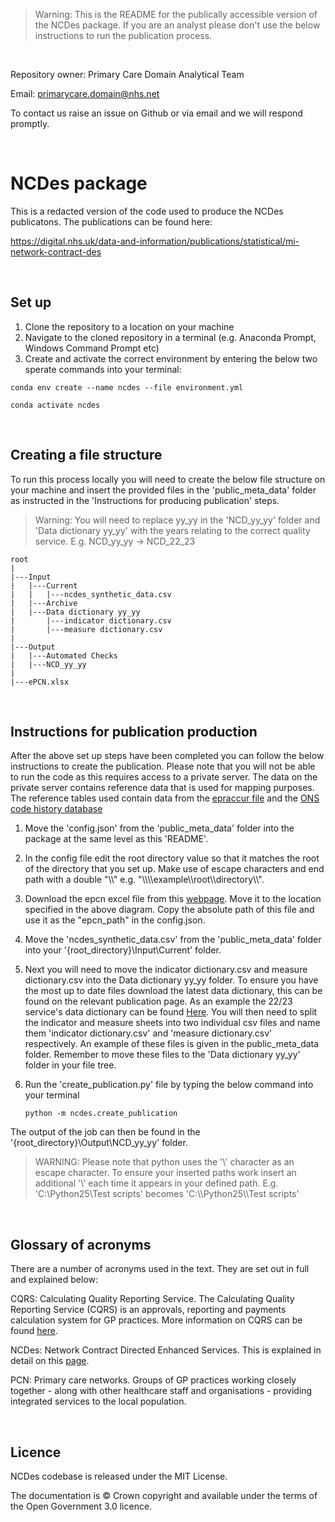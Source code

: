 > Warning: This is the README for the publically accessible version of the NCDes package. If you are an analyst please don't use the below instructions to run the publication process.

<p>&nbsp;</p>

Repository owner: Primary Care Domain Analytical Team

Email: primarycare.domain@nhs.net

To contact us raise an issue on Github or via email and we will respond promptly.

<p>&nbsp;</p>

# NCDes package

This is a redacted version of the code used to produce the NCDes publicatons. The publications can be found here:

https://digital.nhs.uk/data-and-information/publications/statistical/mi-network-contract-des

<p>&nbsp;</p>

## Set up

1) Clone the repository to a location on your machine
2) Navigate to the cloned repository in a terminal (e.g. Anaconda Prompt, Windows Command Prompt etc)
3) Create and activate the correct environment by entering the below two sperate commands into your terminal:

```
conda env create --name ncdes --file environment.yml
```
```
conda activate ncdes
```

<p>&nbsp;</p>

## Creating a file structure 

To run this process locally you will need to create the below file structure on your machine and insert the provided files in the 'public_meta_data' folder as instructed in the 'Instructions for producing publication' steps.

> Warning: You will need to replace yy_yy in the 'NCD_yy_yy' folder and 'Data dictionary yy_yy' with the years relating to the correct quality service. E.g. NCD_yy_yy -> NCD_22_23

```
root
|
|---Input
|   |---Current
|   |   |---ncdes_synthetic_data.csv
|   |---Archive
|   |---Data dictionary yy_yy
|       |---indicator dictionary.csv
|       |---measure dictionary.csv
|
|---Output
|   |---Automated Checks
|   |---NCD_yy_yy
|
|---ePCN.xlsx
```

<p>&nbsp;</p>

## Instructions for publication production
After the above set up steps have been completed you can follow the below instructions to create the publication. Please note that you will not be able to run the code as this requires access to a private server. The data on the private server contains reference data that is used for mapping purposes. The reference tables used contain data from the [epraccur file](https://digital.nhs.uk/services/organisation-data-service/file-downloads/gp-and-gp-practice-related-data) and the [ONS code history database](https://www.ons.gov.uk/methodology/geography/geographicalproducts/namescodesandlookups/codehistorydatabasechd)

1) Move the 'config.json' from the 'public_meta_data' folder into the package at the same level as this 'README'.

2) In the config file edit the root directory value so that it matches the root of the directory that you set up. Make use of escape characters and end path with a double "\\\\" e.g. "\\\\\\\example\\\root\\\directory\\\\".

3) Download the epcn excel file from this [webpage](https://digital.nhs.uk/services/organisation-data-service/file-downloads/gp-and-gp-practice-related-data). Move it to the location specified in the above diagram. Copy the absolute path of this file and use it as the "epcn_path" in the config.json.

3) Move the 'ncdes_synthetic_data.csv' from the 'public_meta_data' folder into your '{root_directory}\Input\Current' folder.

4) Next you will need to move the indicator dictionary.csv and measure dictionary.csv into the Data dictionary yy_yy folder. To ensure you have the most up to date files download the latest data dictionary, this can be found on the relevant publication page. As an example the 22/23 service's data dictionary can be found [Here](https://files.digital.nhs.uk/1A/E5649B/NCDes_Data_Dictionary_22_23_v2.0.xlsx). You will then need to split the indicator and measure sheets into two individual csv files and name them 'indicator dictionary.csv' and 'measure dictionary.csv' respectively. An example of these files is given in the public_meta_data folder. Remember to move these files to the 'Data dictionary yy_yy' folder in your file tree. 

5) Run the 'create_publication.py' file by typing the below command into your terminal
    ```
    python -m ncdes.create_publication
    ```
The output of the job can then be found in the '{root_directory}\Output\NCD_yy_yy' folder.  

> WARNING: Please note that python uses the '\\' character as an escape character. To ensure your inserted paths work insert an additional '\\' each time it appears in your defined path. E.g.  'C:\Python25\Test scripts' becomes 'C:\\\Python25\\\Test scripts'  

<p>&nbsp;</p>

## Glossary of acronyms
There are a number of acronyms used in the text. They are set out in full and explained below:

 CQRS: Calculating Quality Reporting Service. The Calculating Quality Reporting Service (CQRS) is an approvals, reporting and payments calculation system for GP practices. More information on CQRS can be found [here](https://welcome.cqrs.nhs.uk/).

NCDes: Network Contract Directed Enhanced Services. This is explained in detail on this [page](https://digital.nhs.uk/data-and-information/publications/statistical/mi-network-contract-des/2022-23).

PCN: Primary care networks. Groups of GP practices working closely together - along with other healthcare staff and organisations - providing integrated services to the local population.

<p>&nbsp;</p>

## Licence
NCDes codebase is released under the MIT License.

The documentation is © Crown copyright and available under the terms of the Open Government 3.0 licence.